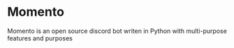 # Momento
Momento is an open source discord bot writen in Python with multi-purpose features and purposes
